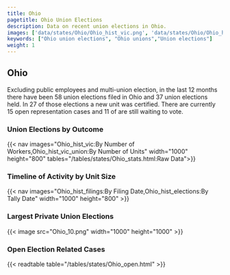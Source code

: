```yaml
---
title: Ohio
pagetitle: Ohio Union Elections
description: Data on recent union elections in Ohio.
images: ['data/states/Ohio/Ohio_hist_vic.png', 'data/states/Ohio/Ohio_hist_size.png', 'data/states/Ohio/Ohio_10.png']
keywords: ["Ohio union elections", "Ohio unions","Union elections"]
weight: 1
---
```

##  Ohio

Excluding public employees and multi-union election, in the last 12 months there have been 58 union elections filed in Ohio and 37 union elections held. In 27 of those elections a new unit was certified. There are currently 15 open representation cases and 11 of are still waiting to vote.

### Union Elections by Outcome
{{< nav images="Ohio_hist_vic:By Number of Workers,Ohio_hist_vic_union:By Number of Units" width="1000" height="800" tables="/tables/states/Ohio_stats.html:Raw Data">}}

### Timeline of Activity by Unit Size
{{< nav images="Ohio_hist_filings:By Filing Date,Ohio_hist_elections:By Tally Date" width="1000" height="800" >}}

### Largest Private Union Elections
{{< image src="Ohio_10.png" width="1000" height="1000"  >}}

### Open Election Related Cases
{{< readtable table="/tables/states/Ohio_open.html" >}}

